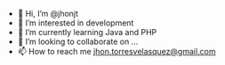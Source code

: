 - 👋 Hi, I’m @jhonjt
- 👀 I’m interested in development
- 🌱 I’m currently learning Java and PHP
- 💞️ I’m looking to collaborate on ...
- 📫 How to reach me jhon.torresvelasquez@gmail.com

<!---
jhonjt/jhonjt is a ✨ special ✨ repository because its `README.md` (this file) appears on your GitHub profile.
You can click the Preview link to take a look at your changes.
--->
